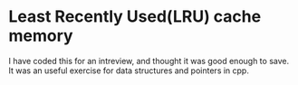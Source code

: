 # Least Recently Used(LRU) cache memory

I have coded this for an intreview, and thought it was good enough to save.
It was an useful exercise for data structures and pointers in cpp.


